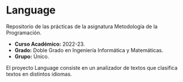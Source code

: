 # Language
Repositorio de las prácticas de la asignatura Metodología de la Programación.

<!-- - **Asignatura:** Fundamentos del Sofware. -->
- **Curso Académico:** 2022-23.
- **Grado:** Doble Grado en Ingeniería Informática y Matemáticas.
- **Grupo:** Único.
<!-- - **Profesor:** Andrés . -->
<!-- - **Descripción:** Examen de Prácticas del Módulo I (Prácticas 1-4). -->
<!-- - **Fecha:** 18 de abril de 2023. -->
<!-- - **Duración:** -->


El proyecto Language consiste en un analizador de textos que clasifica textos en distintos idiomas.

